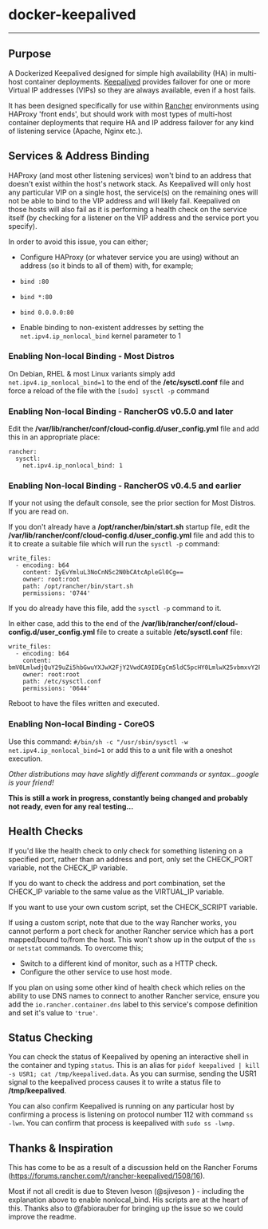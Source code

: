 # docker-keepalived
---
## Purpose

A Dockerized Keepalived designed for simple high availability (HA) in multi-host container deployments. [Keepalived](http://www.keepalived.org/) provides failover for one or more Virtual IP addresses (VIPs) so they are always available, even if a host fails.

It has been designed specifically for use within [Rancher](http://rancher.com/) environments using HAProxy 'front ends', but should work with most types of multi-host container deployments that require HA and IP address failover for any kind of listening service (Apache, Nginx etc.).

## Services & Address Binding

HAProxy (and most other listening services) won't bind to an address that doesn't exist within the host's network stack. As Keepalived will only host any particular VIP on a single host, the service(s) on the remaining ones will not be able to bind to the VIP address and will likely fail. Keepalived on those hosts will also fail as it is performing a health check on the service itself (by checking for a listener on the VIP address and the service port you specify).

In order to avoid this issue, you can either;

- Configure HAProxy (or whatever service you are using) without an address (so it binds to all of them) with, for example;
 - `bind :80`
 - `bind *:80`
 - `bind 0.0.0.0:80`

- Enable binding to non-existent addresses by setting the `net.ipv4.ip_nonlocal_bind` kernel parameter to 1

### Enabling Non-local Binding - Most Distros

On Debian, RHEL & most Linux variants simply add `net.ipv4.ip_nonlocal_bind=1` to the end of the **/etc/sysctl.conf** file and force a reload of the file with the `[sudo] sysctl -p` command

### Enabling Non-local Binding - RancherOS v0.5.0 and later

Edit the **/var/lib/rancher/conf/cloud-config.d/user_config.yml** file and add this in an appropriate place:
```
rancher:
  sysctl:
    net.ipv4.ip_nonlocal_bind: 1
```

### Enabling Non-local Binding - RancherOS v0.4.5 and earlier

If your not using the default console, see the prior section for Most Distros. If you are read on.

If you don't already have a **/opt/rancher/bin/start.sh** startup file, edit the **/var/lib/rancher/conf/cloud-config.d/user_config.yml** file and add this to it to create a suitable file which will run the `sysctl -p` command:
```
write_files:
  - encoding: b64
    content: IyEvYmluL3NoCnN5c2N0bCAtcApleGl0Cg==
    owner: root:root
    path: /opt/rancher/bin/start.sh
    permissions: '0744'
```
If you do already have this file, add the `sysctl -p` command to it.

In either case, add this to the end of the **/var/lib/rancher/conf/cloud-config.d/user_config.yml** file to create a suitable **/etc/sysctl.conf** file:
```
write_files:
  - encoding: b64
    content: bmV0LmlwdjQuY29uZi5hbGwuYXJwX2FjY2VwdCA9IDEgCm5ldC5pcHY0LmlwX25vbmxvY2FsX2JpbmQgPSAxIApuZXQuaXB2NC5jb25mLmFsbC5wcm9tb3RlX3NlY29uZGFyaWVzID0gMQo=
    owner: root:root
    path: /etc/sysctl.conf
    permissions: '0644'
```
Reboot to have the files written and executed.

### Enabling Non-local Binding - CoreOS

Use this command: `#/bin/sh -c "/usr/sbin/sysctl -w net.ipv4.ip_nonlocal_bind=1` or add this to a unit file with a oneshot execution.

*Other distributions may have slightly different commands or syntax...google is your friend!*

**This is still a work in progress, constantly being changed and probably not ready, even for any real testing...**

## Health Checks

If you'd like the health check to only check for something listening on a specified port, rather than an address and port, only set the CHECK_PORT variable, not the CHECK_IP variable.

If you do want to check the address and port combination, set the CHECK_IP variable to the same value as the VIRTUAL_IP variable.

If you want to use your own custom script, set the CHECK_SCRIPT variable.

If using a custom script, note that due to the way Rancher works, you cannot perform a port check for another Rancher service which has a port mapped/bound to/from the host. This won't show up in the output of the `ss` or `netstat` commands. To overcome this;
- Switch to a different kind of monitor, such as a HTTP check.
- Configure the other service to use host mode.

If you plan on using some other kind of health check which relies on the ability to use DNS names to connect to another Rancher service, ensure you add the `io.rancher.container.dns` label to this service's compose definition and set it's value to `'true'`.

## Status Checking

You can check the status of Keepalived by opening an interactive shell in the container and typing `status`. This is an alias for `pidof keepalived | kill -s USR1; cat /tmp/keepalived.data`. As you can surmise, sending the USR1 signal to the keepalived process causes it to write a status file to **/tmp/keepalived**.

You can also confirm Keepalived is running on any particular host by confirming a process is listening on protocol number 112 with command `ss -lwn`. You can confirm that process is keepalived with `sudo ss -lwnp`.

## Thanks & Inspiration

This has come to be as a result of a discussion held on the Rancher Forums (https://forums.rancher.com/t/rancher-keepalived/1508/16).

Most if not all credit is due to Steven Iveson (@sjiveson ) - including the explanation above to enable nonlocal_bind. His scripts are at the heart of this.   Thanks also to @fabiorauber for bringing up the issue so we could improve the readme.
